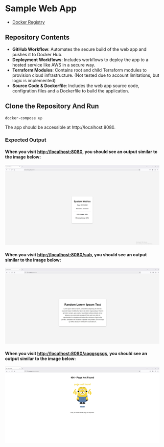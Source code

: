 # Sample Web App
- [Docker Registry](https://hub.docker.com/repositories/ssubhash001)

## Repository Contents

- **GitHub Workflow**: Automates the secure build of the web app and pushes it to Docker Hub.
- **Deployment Workflows**: Includes workflows to deploy the app to a hosted service like AWS in a secure way.
- **Terraform Modules**: Contains root and child Terraform modules to provision cloud infrastructure. (Not tested due to account limitations, but logic is implemented)
- **Source Code & Dockerfile**: Includes the web app source code, configration files and a Dockerfile to build the application.

## Clone the Repository And Run
```sh
docker-compose up
``` 
The app should be accessible at http://localhost:8080.


### Expected Output
 
#### When you visit [http://localhost:8080](http://localhost:8080), you should see an output similar to the image below:

![System Metrics Output](images/website.jpg)


#### When you visit [http://localhost:8080/sub](http://localhost:8080/sub), you should see an output similar to the image below:

![System Metrics Output](images/sub.jpg)


#### When you visit [http://localhost:8080/aaggsgsgs](http://localhost:8080/sshjss), you should see an output similar to the image below:

![System Metrics Output](images/notfound.jpg)
